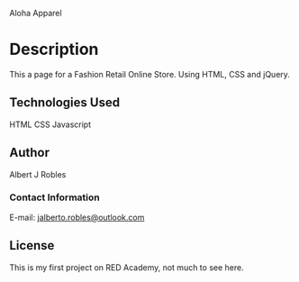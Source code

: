 Aloha Apparel

# Description

This a page for a Fashion Retail Online Store. Using HTML, CSS and jQuery.

## Technologies Used

HTML
CSS
Javascript

## Author

Albert J Robles


### Contact Information
 
E-mail: jalberto.robles@outlook.com


## License

This is my first project on RED Academy, not much to see here. 
